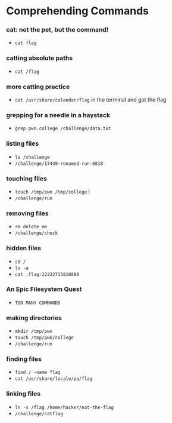 # Comprehending Commands
### cat: not the pet, but the command!
- `cat flag` 
### catting absolute paths
- `cat /flag`
### more catting practice
-  `cat /usr/share/calendar/flag` in the terminal and got the flag
### grepping for a needle in a haystack
- `grep pwn.college /challenge/data.txt` 
### listing files
-  `ls /challenge` 
-  `/challenge/17449-renamed-run-6818`
### touching files
- `touch /tmp/pwn /tmp/college` i
- `/challenge/run` 
### removing files
-  `rm delete_me` 
-  `/challenge/check` 
### hidden files
- `cd /` 
- `ls -a` 
- `cat .flag-22222715818880` 
### An Epic Filesystem Quest
- `TOO MANY COMMANDS`
### making directories
-  `mkdir /tmp/pwn`
-  `touch /tmp/pwn/college` 
-  `/challenge/run`
### finding files
- `find / -name flag` 
- `cat /usr/share/locale/pa/flag`
### linking files
- `ln -s /flag /home/hacker/not-the-flag` 
- `/challenge/catflag` 
  